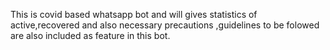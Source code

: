 This is covid based whatsapp bot and will gives statistics of active,recovered and also necessary precautions ,guidelines to be folowed are also included as feature in this bot. 
